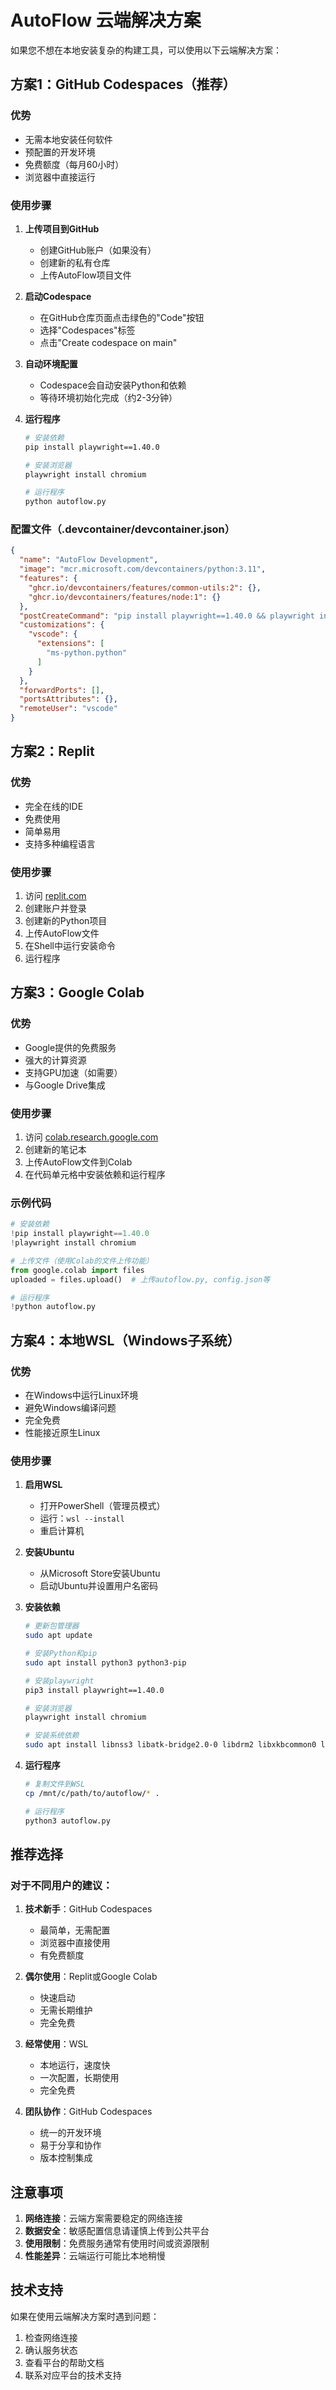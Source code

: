 # AutoFlow 云端解决方案

如果您不想在本地安装复杂的构建工具，可以使用以下云端解决方案：

## 方案1：GitHub Codespaces（推荐）

### 优势
- 无需本地安装任何软件
- 预配置的开发环境
- 免费额度（每月60小时）
- 浏览器中直接运行

### 使用步骤
1. **上传项目到GitHub**
   - 创建GitHub账户（如果没有）
   - 创建新的私有仓库
   - 上传AutoFlow项目文件

2. **启动Codespace**
   - 在GitHub仓库页面点击绿色的"Code"按钮
   - 选择"Codespaces"标签
   - 点击"Create codespace on main"

3. **自动环境配置**
   - Codespace会自动安装Python和依赖
   - 等待环境初始化完成（约2-3分钟）

4. **运行程序**
   ```bash
   # 安装依赖
   pip install playwright==1.40.0
   
   # 安装浏览器
   playwright install chromium
   
   # 运行程序
   python autoflow.py
   ```

### 配置文件（.devcontainer/devcontainer.json）
```json
{
  "name": "AutoFlow Development",
  "image": "mcr.microsoft.com/devcontainers/python:3.11",
  "features": {
    "ghcr.io/devcontainers/features/common-utils:2": {},
    "ghcr.io/devcontainers/features/node:1": {}
  },
  "postCreateCommand": "pip install playwright==1.40.0 && playwright install chromium",
  "customizations": {
    "vscode": {
      "extensions": [
        "ms-python.python"
      ]
    }
  },
  "forwardPorts": [],
  "portsAttributes": {},
  "remoteUser": "vscode"
}
```

## 方案2：Replit

### 优势
- 完全在线的IDE
- 免费使用
- 简单易用
- 支持多种编程语言

### 使用步骤
1. 访问 [replit.com](https://replit.com)
2. 创建账户并登录
3. 创建新的Python项目
4. 上传AutoFlow文件
5. 在Shell中运行安装命令
6. 运行程序

## 方案3：Google Colab

### 优势
- Google提供的免费服务
- 强大的计算资源
- 支持GPU加速（如需要）
- 与Google Drive集成

### 使用步骤
1. 访问 [colab.research.google.com](https://colab.research.google.com)
2. 创建新的笔记本
3. 上传AutoFlow文件到Colab
4. 在代码单元格中安装依赖和运行程序

### 示例代码
```python
# 安装依赖
!pip install playwright==1.40.0
!playwright install chromium

# 上传文件（使用Colab的文件上传功能）
from google.colab import files
uploaded = files.upload()  # 上传autoflow.py, config.json等

# 运行程序
!python autoflow.py
```

## 方案4：本地WSL（Windows子系统）

### 优势
- 在Windows中运行Linux环境
- 避免Windows编译问题
- 完全免费
- 性能接近原生Linux

### 使用步骤
1. **启用WSL**
   - 打开PowerShell（管理员模式）
   - 运行：`wsl --install`
   - 重启计算机

2. **安装Ubuntu**
   - 从Microsoft Store安装Ubuntu
   - 启动Ubuntu并设置用户名密码

3. **安装依赖**
   ```bash
   # 更新包管理器
   sudo apt update
   
   # 安装Python和pip
   sudo apt install python3 python3-pip
   
   # 安装playwright
   pip3 install playwright==1.40.0
   
   # 安装浏览器
   playwright install chromium
   
   # 安装系统依赖
   sudo apt install libnss3 libatk-bridge2.0-0 libdrm2 libxkbcommon0 libxcomposite1 libxdamage1 libxrandr2 libgbm1 libxss1 libasound2
   ```

4. **运行程序**
   ```bash
   # 复制文件到WSL
   cp /mnt/c/path/to/autoflow/* .
   
   # 运行程序
   python3 autoflow.py
   ```

## 推荐选择

### 对于不同用户的建议：

1. **技术新手**：GitHub Codespaces
   - 最简单，无需配置
   - 浏览器中直接使用
   - 有免费额度

2. **偶尔使用**：Replit或Google Colab
   - 快速启动
   - 无需长期维护
   - 完全免费

3. **经常使用**：WSL
   - 本地运行，速度快
   - 一次配置，长期使用
   - 完全免费

4. **团队协作**：GitHub Codespaces
   - 统一的开发环境
   - 易于分享和协作
   - 版本控制集成

## 注意事项

1. **网络连接**：云端方案需要稳定的网络连接
2. **数据安全**：敏感配置信息请谨慎上传到公共平台
3. **使用限制**：免费服务通常有使用时间或资源限制
4. **性能差异**：云端运行可能比本地稍慢

## 技术支持

如果在使用云端解决方案时遇到问题：
1. 检查网络连接
2. 确认服务状态
3. 查看平台的帮助文档
4. 联系对应平台的技术支持